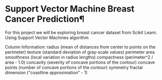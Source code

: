 # Support Vector Machine Breast Cancer Prediction¶
For this project we will be exploring breast cancer dataset from Scikit Learn. Using Support Vector Machines algorithm

Column Information: 
radius (mean of distances from center to points on the perimeter)
texture (standard deviation of gray-scale values)
perimeter area smoothness (local variation in radius lengths) 
compactness (perimeter^2 / area - 1.0) 
concavity (severity of concave portions of the contour)
concave points (number of concave portions of the contour)
symmetry fractal dimension ("coastline approximation" - 1)
